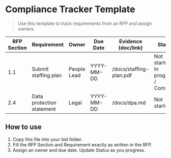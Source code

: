 # Compliance Tracker Template

> Use this template to track requirements from an RFP and assign owners.

| RFP Section | Requirement | Owner | Due Date | Evidence (doc/link) | Status |
|-------------|-------------|-------|----------|----------------------|--------|
| 1.1         | Submit staffing plan | People Lead | YYYY-MM-DD | /docs/staffing-plan.pdf | Not started / In progress / Complete |
| 2.4         | Data protection statement | Legal | YYYY-MM-DD | /docs/dpa.md | Not started |

## How to use
1. Copy this file into your bid folder.
2. Fill the RFP Section and Requirement exactly as written in the RFP.
3. Assign an owner and due date. Update Status as you progress.
